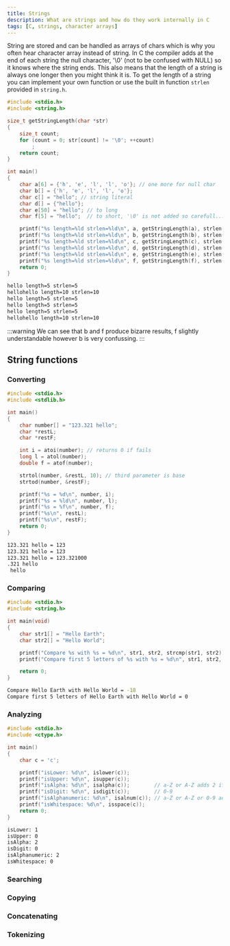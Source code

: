 ```yaml
---
title: Strings
description: What are strings and how do they work internally in C
tags: [C, strings, character arrays]
---
```


String are stored and can be handled as arrays of chars which is why you often hear character array instead of string. In C the compiler adds at the end of each string the null character, '\0' (not to be confused with NULL) so it knows where the string ends. This also means that the length of a string is always one longer then you might think it is. To get the length of a string you can implement your own function or use the built in function `strlen` provided in `string.h`.

```c
#include <stdio.h>
#include <string.h>

size_t getStringLength(char *str)
{
    size_t count;
    for (count = 0; str[count] != '\0'; ++count)
        ;
    return count;
}

int main()
{
    char a[6] = {'h', 'e', 'l', 'l', 'o'}; // one more for null char
    char b[] = {'h', 'e', 'l', 'l', 'o'};
    char c[] = "hello"; // string literal
    char d[] = {"hello"};
    char e[50] = "hello"; // to long
    char f[5] = "hello";  // to short, '\0' is not added so carefull...

    printf("%s length=%ld strlen=%ld\n", a, getStringLength(a), strlen(a));
    printf("%s length=%ld strlen=%ld\n", b, getStringLength(b), strlen(b));
    printf("%s length=%ld strlen=%ld\n", c, getStringLength(c), strlen(c));
    printf("%s length=%ld strlen=%ld\n", d, getStringLength(d), strlen(d));
    printf("%s length=%ld strlen=%ld\n", e, getStringLength(e), strlen(e));
    printf("%s length=%ld strlen=%ld\n", f, getStringLength(f), strlen(f));
    return 0;
}
```

```bash title="output"
hello length=5 strlen=5
hellohello length=10 strlen=10
hello length=5 strlen=5
hello length=5 strlen=5
hello length=5 strlen=5
hellohello length=10 strlen=10
```

:::warning
We can see that b and f produce bizarre results, f slightly understandable however b is very confussing.
:::

## String functions

### Converting

```c
#include <stdio.h>
#include <stdlib.h>

int main()
{
    char number[] = "123.321 hello";
    char *restL;
    char *restF;

    int i = atoi(number); // returns 0 if fails
    long l = atol(number);
    double f = atof(number);

    strtol(number, &restL, 10); // third parameter is base
    strtod(number, &restF);

    printf("%s = %d\n", number, i);
    printf("%s = %ld\n", number, l);
    printf("%s = %f\n", number, f);
    printf("%s\n", restL);
    printf("%s\n", restF);
    return 0;
}
```

```bash title="output"
123.321 hello = 123
123.321 hello = 123
123.321 hello = 123.321000
.321 hello
 hello
```

### Comparing

```c
#include <stdio.h>
#include <string.h>

int main(void)
{
    char str1[] = "Hello Earth";
    char str2[] = "Hello World";

    printf("Compare %s with %s = %d\n", str1, str2, strcmp(str1, str2));
    printf("Compare first 5 letters of %s with %s = %d\n", str1, str2, strncmp(str1, str2, 5));

    return 0;
}
```

```bash title="output"
Compare Hello Earth with Hello World = -18
Compare first 5 letters of Hello Earth with Hello World = 0
```

### Analyzing

```c
#include <stdio.h>
#include <ctype.h>

int main()
{
    char c = 'c';

    printf("isLower: %d\n", islower(c));
    printf("isUpper: %d\n", isupper(c));
    printf("isAlpha: %d\n", isalpha(c));        // a-Z or A-Z adds 2 if lower, 1 if upper
    printf("isDigit: %d\n", isdigit(c));        // 0-9
    printf("isAlphanumeric: %d\n", isalnum(c)); // a-Z or A-Z or 0-9 adds 2 if lower, 1 if upper
    printf("isWhitespace: %d\n", isspace(c));
    return 0;
}
```

```bash title="output"
isLower: 1
isUpper: 0
isAlpha: 2
isDigit: 0
isAlphanumeric: 2
isWhitespace: 0
```

### Searching

### Copying

### Concatenating

### Tokenizing
